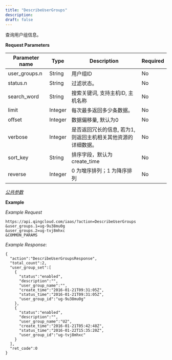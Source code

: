 ```yaml
---
title: "DescribeUserGroups"
description: 
draft: false
---
```




查询用户组信息。

**Request Parameters**

| Parameter name | Type | Description | Required |
| --- | --- | --- | --- |
| user_groups.n | String | 用户组ID | No |
| status.n | String | 过滤状态。 | No |
| search_word | String | 搜索关键词, 支持主机ID, 主机名称 | No |
| limit | Integer | 每次最多返回多少条数据。 | No |
| offset | Integer | 数据偏移量, 默认为0 | No |
| verbose | Integer | 是否返回冗长的信息, 若为1, 则返回主机相关其他资源的详细数据。 | No |
| sort_key | String | 排序字段，默认为 create_time | No |
| reverse | Integer | 0 为增序排列；1 为降序排列 | No |

[_公共参数_](../../../parameters/)

**Example**

_Example Request_

```
https://api.qingcloud.com/iaas/?action=DescribeUserGroups
&user_groups.1=ug-9u38mu0g
&user_groups.2=ug-tvj8mhxc
&COMMON_PARAMS
```

_Example Response_:

```
{
  "action":"DescribeUserGroupsResponse",
  "total_count":2,
  "user_group_set":[
    {
      "status":"enabled",
      "description":"",
      "user_group_name":"",
      "create_time":"2016-01-21T09:31:05Z",
      "status_time":"2016-01-21T09:31:05Z",
      "user_group_id":"ug-9u38mu0g"
    },
    {
      "status":"enabled",
      "description":"",
      "user_group_name":"U2",
      "create_time":"2016-01-21T05:42:48Z",
      "status_time":"2016-01-22T15:35:20Z",
      "user_group_id":"ug-tvj8mhxc"
    }
  ],
  "ret_code":0
}
```
